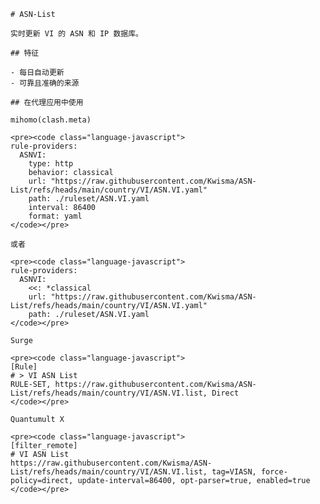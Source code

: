 
    # ASN-List
    
    实时更新 VI 的 ASN 和 IP 数据库。
    
    ## 特征
    
    - 每日自动更新
    - 可靠且准确的来源
    
    ## 在代理应用中使用
    
    mihomo(clash.meta)
   
    <pre><code class="language-javascript">
    rule-providers:
      ASNVI:
        type: http
        behavior: classical
        url: "https://raw.githubusercontent.com/Kwisma/ASN-List/refs/heads/main/country/VI/ASN.VI.yaml"
        path: ./ruleset/ASN.VI.yaml
        interval: 86400
        format: yaml
    </code></pre>

    或者

    <pre><code class="language-javascript">
    rule-providers:
      ASNVI:
        <<: *classical
        url: "https://raw.githubusercontent.com/Kwisma/ASN-List/refs/heads/main/country/VI/ASN.VI.yaml"
        path: ./ruleset/ASN.VI.yaml
    </code></pre>
    
    Surge
    
    <pre><code class="language-javascript">
    [Rule]
    # > VI ASN List
    RULE-SET, https://raw.githubusercontent.com/Kwisma/ASN-List/refs/heads/main/country/VI/ASN.VI.list, Direct
    </code></pre>
    
    Quantumult X
    
    <pre><code class="language-javascript">
    [filter_remote]
    # VI ASN List
    https://raw.githubusercontent.com/Kwisma/ASN-List/refs/heads/main/country/VI/ASN.VI.list, tag=VIASN, force-policy=direct, update-interval=86400, opt-parser=true, enabled=true
    </code></pre>
    